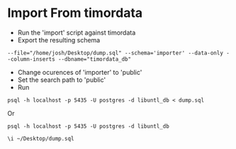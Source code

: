 # Import From timordata

 - Run the 'import' script against timordata
 - Export the resulting schema
 ```
 --file="/home/josh/Desktop/dump.sql" --schema='importer' --data-only --column-inserts --dbname="timordata_db"
 ```
 - Change ocurences of 'importer' to 'public'
 - Set the search path to 'public'
 - Run
 ```
 psql -h localhost -p 5435 -U postgres -d libuntl_db < dump.sql
 ```
 Or
 ```
 psql -h localhost -p 5435 -U postgres -d libuntl_db

 \i ~/Desktop/dump.sql
 ```


